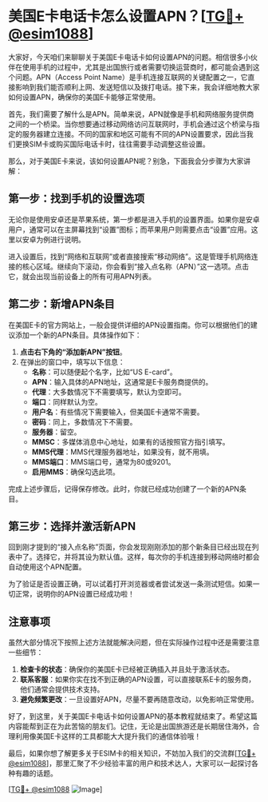 # 美国E卡电话卡怎么设置APN？[[TG💪+ @esim1088](https://t.me/s/esim1088)]

大家好，今天咱们来聊聊关于美国E卡电话卡如何设置APN的问题。相信很多小伙伴在使用手机的过程中，尤其是出国旅行或者需要切换运营商时，都可能会遇到这个问题。APN（Access Point Name）是手机连接互联网的关键配置之一，它直接影响到我们能否顺利上网、发送短信以及拨打电话。接下来，我会详细地教大家如何设置APN，确保你的美国E卡能够正常使用。

首先，我们需要了解什么是APN。简单来说，APN就像是手机和网络服务提供商之间的一个桥梁。当你想要通过移动网络访问互联网时，手机会通过这个桥梁与指定的服务器建立连接。不同的国家和地区可能有不同的APN设置要求，因此当我们更换SIM卡或购买国际电话卡时，往往需要手动调整这些设置。

那么，对于美国E卡来说，该如何设置APN呢？别急，下面我会分步骤为大家讲解：

## 第一步：找到手机的设置选项

无论你是使用安卓还是苹果系统，第一步都是进入手机的设置界面。如果你是安卓用户，通常可以在主屏幕找到“设置”图标；而苹果用户则需要点击“设置”应用。这里以安卓为例进行说明。

进入设置后，找到“网络和互联网”或者直接搜索“移动网络”。这是管理手机网络连接的核心区域。继续向下滚动，你会看到“接入点名称（APN）”这一选项。点击它，就会出现当前设备上的所有可用APN列表。

## 第二步：新增APN条目

在美国E卡的官方网站上，一般会提供详细的APN设置指南。你可以根据他们的建议添加一个新的APN条目。具体操作如下：

1. **点击右下角的“添加新APN”按钮**。
2. 在弹出的窗口中，填写以下信息：
   - **名称**：可以随便起个名字，比如“US E-card”。
   - **APN**：输入具体的APN地址，这通常是E卡服务商提供的。
   - **代理**：大多数情况下不需要填写，默认为空即可。
   - **端口**：同样默认为空。
   - **用户名**：有些情况下需要输入，但美国E卡通常不需要。
   - **密码**：同上，多数情况下不需要。
   - **服务器**：留空。
   - **MMSC**：多媒体消息中心地址，如果有的话按照官方指引填写。
   - **MMS代理**：MMS代理服务器地址，如果没有，就不用填。
   - **MMS端口**：MMS端口号，通常为80或9201。
   - **启用MMS**：确保勾选此项。

完成上述步骤后，记得保存修改。此时，你就已经成功创建了一个新的APN条目。

## 第三步：选择并激活新APN

回到刚才提到的“接入点名称”页面，你会发现刚刚添加的那个新条目已经出现在列表中了。选择它，并将其设为默认值。这样，每次你的手机连接到移动网络时都会自动使用这个APN配置。

为了验证是否设置正确，可以试着打开浏览器或者尝试发送一条测试短信。如果一切正常，说明你的APN设置已经成功啦！

## 注意事项

虽然大部分情况下按照上述方法就能解决问题，但在实际操作过程中还是需要注意一些细节：

1. **检查卡的状态**：确保你的美国E卡已经被正确插入并且处于激活状态。
2. **联系客服**：如果你实在找不到正确的APN设置，可以直接联系E卡的服务商，他们通常会提供技术支持。
3. **避免频繁更改**：一旦设置好APN，尽量不要再随意改动，以免影响正常使用。

好了，到这里，关于美国E卡电话卡如何设置APN的基本教程就结束了。希望这篇内容能帮到正在为此苦恼的朋友们。记住，无论是出国旅游还是长期居住海外，合理利用像美国E卡这样的工具都能大大提升我们的通信体验哦！

最后，如果你想了解更多关于ESIM卡的相关知识，不妨加入我们的交流群[[TG💪+ @esim1088](https://t.me/s/esim1088)]，那里汇聚了不少经验丰富的用户和技术达人，大家可以一起探讨各种有趣的话题。

[[TG💪+ @esim1088](https://t.me/s/esim1088) ![Image](https://i.postimg.cc/4NQfJmqS/Snipaste-2025-05-13-00-14-12.png)]